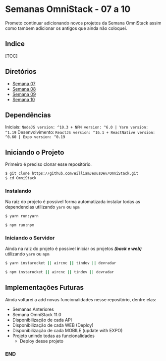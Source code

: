 # Semanas OmniStack - 07 a 10

Prometo continuar adicionando novos projetos da Semana OmniStack assim como tambem adicionar os antigos que ainda não coloquei.

## Indice
[TOC]

## Diretórios

- [Semana 07](./InstaRocket)
- [Semana 08](./TinDev)
- [Semana 09](./AirCnC)
- [Semana 10](./DevRadar)

## Dependências

Iniciais: `NodeJS version: ^10.3 + NPM version: ^6.0 | Yarn version: ^1.19`
Desenvolvimento: `ReactJS version: ^16.1 + ReactNative version: ^0.60 | Expo version: ^0.19`

## Iniciando o Projeto

Primeiro é preciso clonar esse repositório.

```bash
$ git clone https://github.com/WilliamJesusDev/OmniStack.git
$ cd OmniStack
```

### Instalando

Na raiz do projeto é possivel forma automatizada instalar todas as dependencias utilizando `yarn` ou `npm`

```bash
$ yarn run:yarn

$ npm run:npm
```

### Iniciando o Servidor

Ainda na raiz do projeto é possivel iniciar os projetos ***(back e web)*** 
utilizando `yarn` ou `npm`

```bash
$ yarn instarocket || aircnc || tindev || devradar

$ npm instarocket || aircnc || tindev || devradar
```

## Implementações Futuras

Ainda voltarei a add novas funcionalidades nesse repositório, dentre elas:

* Semanas Anteriores
* Semana OmniStack 11.0
* Disponibilização de cada API
* Disponibilização de cada WEB (Deploy)
* Disponibilização de cada MOBILE (update with EXPO)
* Projeto unindo todas as funcionalidades
  * Deploy desse projeto

### END